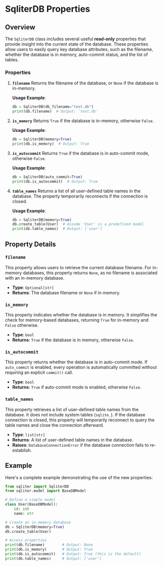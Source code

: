 
# SqliterDB Properties

## Overview

The `SqliterDB` class includes several useful **read-only** properties that
provide insight into the current state of the database. These properties allow
users to easily query key database attributes, such as the filename, whether the
database is in memory, auto-commit status, and the list of tables.

### Properties

1. **`filename`**
   Returns the filename of the database, or `None` if the database is in-memory.

   **Usage Example**:

   ```python
   db = SqliterDB(db_filename="test.db")
   print(db.filename)  # Output: 'test.db'
   ```

2. **`is_memory`**
   Returns `True` if the database is in-memory, otherwise `False`.

   **Usage Example**:

   ```python
   db = SqliterDB(memory=True)
   print(db.is_memory)  # Output: True
   ```

3. **`is_autocommit`**
   Returns `True` if the database is in auto-commit mode, otherwise `False`.

   **Usage Example**:

   ```python
   db = SqliterDB(auto_commit=True)
   print(db.is_autocommit)  # Output: True
   ```

4. **`table_names`**
   Returns a list of all user-defined table names in the database. The property temporarily reconnects if the connection is closed.

   **Usage Example**:

   ```python
   db = SqliterDB(memory=True)
   db.create_table(User)  # Assume 'User' is a predefined model
   print(db.table_names)  # Output: ['user']
   ```

## Property Details

### `filename`

This property allows users to retrieve the current database filename. For in-memory databases, this property returns `None`, as no filename is associated with an in-memory database.

- **Type**: `Optional[str]`
- **Returns**: The database filename or `None` if in memory.

### `is_memory`

This property indicates whether the database is in memory. It simplifies the check for memory-based databases, returning `True` for in-memory and `False` otherwise.

- **Type**: `bool`
- **Returns**: `True` if the database is in memory, otherwise `False`.

### `is_autocommit`

This property returns whether the database is in auto-commit mode. If `auto_commit` is enabled, every operation is automatically committed without requiring an explicit `commit()` call.

- **Type**: `bool`
- **Returns**: `True` if auto-commit mode is enabled, otherwise `False`.

### `table_names`

This property retrieves a list of user-defined table names from the database. It does not include system tables (`sqlite_`). If the database connection is closed, this property will temporarily reconnect to query the table names and close the connection afterward.

- **Type**: `list[str]`
- **Returns**: A list of user-defined table names in the database.
- **Raises**: `DatabaseConnectionError` if the database connection fails to re-establish.

## Example

Here's a complete example demonstrating the use of the new properties:

```python
from sqliter import SqliterDB
from sqliter.model import BaseDBModel

# Define a simple model
class User(BaseDBModel):
    id: int
    name: str

# Create an in-memory database
db = SqliterDB(memory=True)
db.create_table(User)

# Access properties
print(db.filename)        # Output: None
print(db.is_memory)       # Output: True
print(db.is_autocommit)   # Output: True (this is the default)
print(db.table_names)     # Output: ['user']
```

